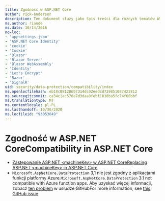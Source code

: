 ```yaml
---
title: Zgodność w ASP.NET Core
author: rick-anderson
description: Ten dokument służy jako Spis treści dla różnych tematów ASP.NET Core zgodności ochrony danych.
ms.author: riande
ms.date: 10/14/2016
no-loc:
- 'appsettings.json'
- 'ASP.NET Core Identity'
- 'cookie'
- 'Cookie'
- 'Blazor'
- 'Blazor Server'
- 'Blazor WebAssembly'
- 'Identity'
- "Let's Encrypt"
- 'Razor'
- 'SignalR'
uid: security/data-protection/compatibility/index
ms.openlocfilehash: eb18c08120607314dc02eedcd729851087422812
ms.sourcegitcommit: ca34c1ac578e7d3daa0febf1810ba5fc74f60bbf
ms.translationtype: MT
ms.contentlocale: pl-PL
ms.lasthandoff: 10/30/2020
ms.locfileid: "93053049"
---
```

# <a name="compatibility-in-aspnet-core"></a><span data-ttu-id="874ff-103">Zgodność w ASP.NET Core</span><span class="sxs-lookup"><span data-stu-id="874ff-103">Compatibility in ASP.NET Core</span></span>

* [<span data-ttu-id="874ff-104">Zastępowanie ASP.NET \<machineKey> w ASP.NET Core</span><span class="sxs-lookup"><span data-stu-id="874ff-104">Replacing ASP.NET \<machineKey> in ASP.NET Core</span></span>](xref:security/data-protection/compatibility/replacing-machinekey)
* <span data-ttu-id="874ff-105">`Microsoft.AspNetCore.DataProtection` 3,1 nie jest zgodny z aplikacjami funkcji platformy Azure.</span><span class="sxs-lookup"><span data-stu-id="874ff-105">`Microsoft.AspNetCore.DataProtection` 3.1 not compatible with Azure function apps.</span></span> <span data-ttu-id="874ff-106">Aby uzyskać więcej informacji, zobacz [ten problem](https://github.com/Azure/azure-functions-host/issues/5447) w usłudze GitHub</span><span class="sxs-lookup"><span data-stu-id="874ff-106">For more information, see [this GitHub issue](https://github.com/Azure/azure-functions-host/issues/5447)</span></span>

